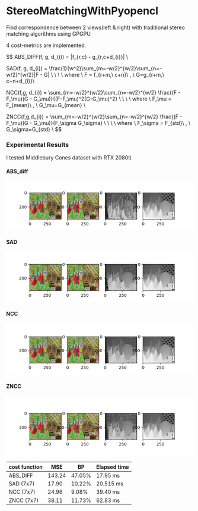 # StereoMatchingWithPyopencl
Find correspondence between 2 views(left &amp; right) with traditional stereo matching algorithms using GPGPU



4 cost-metrics are implemented.




$$
ABS\_DIFF(f, g, d_{i}) = |f_{r,c} - g_{r,c+d_{i}}| \\

SAD(f, g, d_{i}) = \frac{1}{w^2}\sum_{m=-w/2}^{w/2}\sum_{n=-w/2}^{w/2}|F - G| \ \ \ \     where \ F = f_{r+m,\ c+n}\ , \ G=g_{r+m,\ c+n+d_{i}}\\

NCC(f,g, d_{i}) = \sum_{m=-w/2}^{w/2}\sum_{n=-w/2}^{w/2} \frac{(F - F_\mu)(G - G_\mu)}{(F-F_\mu)^2(G-G_\mu)^2} \ \ \ \     where \ F_\mu = F_{mean}\ , \ G_\mu=G_{mean} \\

ZNCC(f,g,d_{i}) = \sum_{m=-w/2}^{w/2}\sum_{n=-w/2}^{w/2} \frac{(F - F_\mu)(G - G_\mu)}{F_\sigma G_\sigma} \ \ \ \     where \ F_\sigma = F_{std}\ , \ G_\sigma=G_{std} \\
$$


### Experimental Results

I tested Middlebury Cones dataset with RTX 2080ti.



#### ABS_diff

![ABS_DIFF](imgs/Figure_1.png)



#### SAD

![SAD](imgs/Figure_2.png)



#### NCC

![SAD](imgs/Figure_3.png)



#### ZNCC

![SAD](imgs/Figure_4.png)



| cost function | MSE    | BP     | Elapsed time |
| ------------- | ------ | ------ | ------------ |
| ABS_DIFF      | 143.24 | 47.05% | 17.95 ms     |
| SAD (7x7)     | 17.90  | 10.22% | 20.515 ms    |
| NCC (7x7)     | 24.96  | 9.08%  | 39.40 ms     |
| ZNCC (7x7)    | 38.11  | 11.73% | 62.83 ms     |

